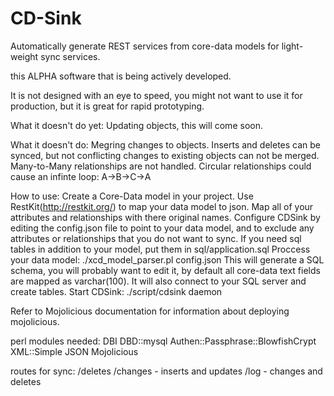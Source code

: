 CD-Sink
=======

Automatically generate REST services from core-data models for light-weight sync services.

this ALPHA software that is being actively developed.

It is not designed with an eye to speed, you might not want to use it for production, but it is great for rapid prototyping.

What it doesn't do yet:
Updating objects, this will come soon.

What it doesn't do:
Megring changes to objects.
Inserts and deletes can be synced, but not conflicting changes to existing objects can not be merged.
Many-to-Many relationships are not handled.
Circular relationships could cause an infinte loop: A->B->C->A


How to use:
Create a Core-Data model in your project.
Use RestKit(http://restkit.org/) to map your data model to json.  Map all of your attributes and relationships with there original names.
Configure CDSink by editing the config.json file to point to your data model, and to exclude any attributes or relationships that
you do not want to sync.
If you need sql tables in addition to your model, put them in sql/application.sql
Proccess your data model: ./xcd_model_parser.pl config.json
This will generate a SQL schema, you will probably want to edit it, by default all core-data text fields are mapped as varchar(100).
It will also connect to your SQL server and create tables.
Start CDSink: ./script/cdsink daemon

Refer to Mojolicious documentation for information about deploying mojolicious.

perl modules needed:
DBI
DBD::mysql
Authen::Passphrase::BlowfishCrypt
XML::Simple
JSON
Mojolicious

routes for sync:
/deletes
/changes - inserts and updates
/log - changes and deletes
